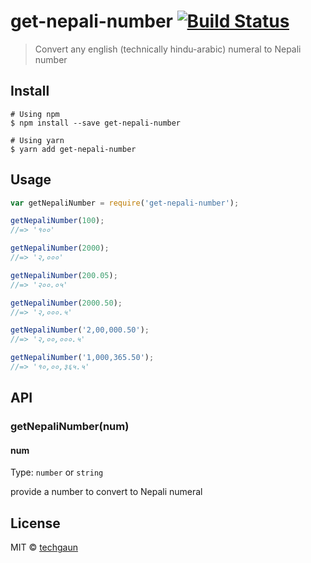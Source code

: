 # get-nepali-number [![Build Status](https://travis-ci.org/techgaun/get-nepali-number.svg?branch=master)](https://travis-ci.org/techgaun/get-nepali-number)

> Convert any english (technically hindu-arabic) numeral to Nepali number


## Install

```
# Using npm
$ npm install --save get-nepali-number

# Using yarn
$ yarn add get-nepali-number
```


## Usage

```js
var getNepaliNumber = require('get-nepali-number');

getNepaliNumber(100);
//=> '१००'

getNepaliNumber(2000);
//=> '२,०००'

getNepaliNumber(200.05);
//=> '२००.०५'

getNepaliNumber(2000.50);
//=> '२,०००.५'

getNepaliNumber('2,00,000.50');
//=> '२,००,०००.५'

getNepaliNumber('1,000,365.50');
//=> '१०,००,३६५.५'
```


## API

### getNepaliNumber(num)

#### num

Type: `number` or `string`

provide a number to convert to Nepali numeral

## License

MIT © [techgaun](http://samar.techgaun.com)
